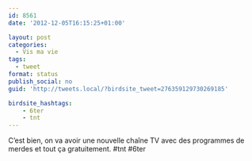 ```yaml
---
id: 8561
date: '2012-12-05T16:15:25+01:00'

layout: post
categories:
  - Vis ma vie
tags:
  - tweet
format: status
publish_social: no
guid: 'http://tweets.local/?birdsite_tweet=276359129730269185'

birdsite_hashtags:
    - 6ter
    - tnt
---
```


C’est bien, on va avoir une nouvelle chaîne TV avec des programmes de merdes et tout ça gratuitement. #tnt #6ter
